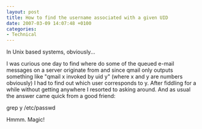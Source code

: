 ```yaml
---
layout: post
title: How to find the username associated with a given UID
date: 2007-03-09 14:07:48 +0100
categories:
- Technical
---
```

In Unix based systems, obviously...

I was curious one day to find where do some of the queued e-mail messages on a server originate from and since qmail only outputs something like "qmail x invoked by uid y" (where x and y are numbers obviously) I had to find out which user corresponds to y. After fiddling for a while without getting anywhere I resorted to asking around. And as usual the answer came quick from a good friend:

grep y /etc/passwd

Hmmm. Magic!
